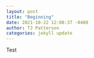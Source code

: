 ```yaml
---
layout: post
title: "Beginning"
date: 2021-10-22 12:08:37 -0400
author: TJ Patterson
categories: jekyll update
---
```


Test
